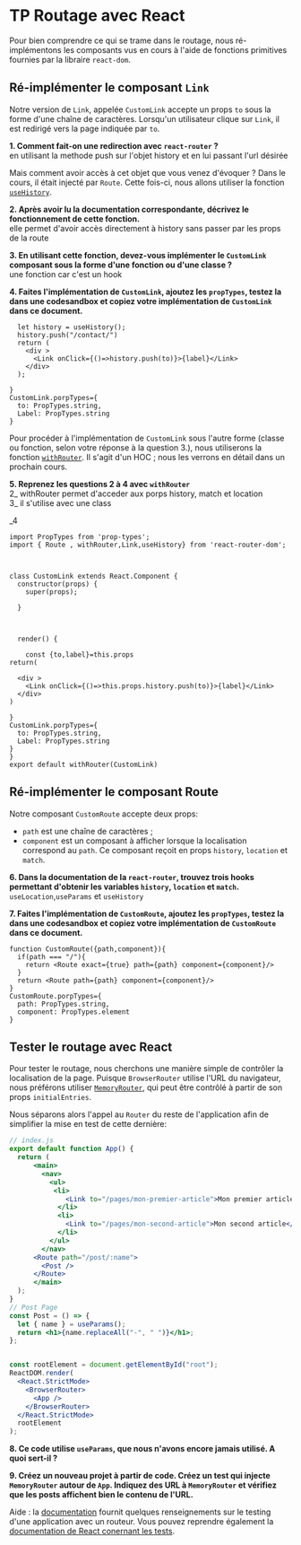 # TP Routage avec React

Pour bien comprendre ce qui se trame dans le routage, nous ré-implémentons les composants vus en cours à l'aide de fonctions primitives fournies par la libraire `react-dom`.


## Ré-implémenter le composant `Link`

Notre version de `Link`, appelée `CustomLink` accepte un props `to` sous la forme d'une chaîne de caractères. Lorsqu'un utilisateur clique sur `Link`, il est redirigé vers la page indiquée par `to`.

**1. Comment fait-on une redirection avec `react-router` ?**  
en utilisant la methode push sur l'objet history et en lui passant l'url désirée

Mais comment avoir accès à cet objet que vous venez d'évoquer ? Dans le cours, il était injecté par `Route`. Cette fois-ci, nous allons utiliser la fonction [`useHistory`](https://reactrouter.com/web/api/Hooks/usehistory). 

**2. Après avoir lu la documentation correspondante, décrivez le fonctionnement de cette fonction.**  
elle permet d'avoir accès directement à history sans passer par les props de la route

**3. En utilisant cette fonction, devez-vous implémenter le `CustomLink` composant sous la forme d'une fonction ou d'une classe ?**  
une fonction car c'est un hook

**4. Faites l'implémentation de `CustomLink`, ajoutez les `propTypes`, testez la dans une codesandbox et copiez votre implémentation de `CustomLink` dans ce document.**  
```function CustomLink({ label, to}) {
  let history = useHistory();
  history.push("/contact/")
  return (
    <div >
      <Link onClick={()=>history.push(to)}>{label}</Link>
    </div>
  );
  
}
CustomLink.porpTypes={
  to: PropTypes.string,
  Label: PropTypes.string
}

```


Pour procéder à l'implémentation de `CustomLink` sous l'autre forme (classe ou fonction, selon votre réponse à la question 3.), nous utiliserons la fonction [`withRouter`](https://reactrouter.com/web/api/withRouter). Il s'agit d'un HOC ; nous les verrons en détail dans un prochain cours.

**5. Reprenez les questions 2 à 4 avec `withRouter`**  
2_ withRouter permet d'acceder aux porps history, match et location  
3_ il s'utilise avec une class  

_4  
``` import React from 'react';
import PropTypes from 'prop-types';
import { Route , withRouter,Link,useHistory} from 'react-router-dom';



class CustomLink extends React.Component {
  constructor(props) {
    super(props);
   
  }

  

  render() {
    
    const {to,label}=this.props
return( 

  <div >
    <Link onClick={()=>this.props.history.push(to)}>{label}</Link>
  </div>
)
  
}
CustomLink.porpTypes={
  to: PropTypes.string,
  Label: PropTypes.string
}
}
export default withRouter(CustomLink)
```

## Ré-implémenter le composant Route

Notre composant `CustomRoute` accepte deux props: 

 - `path` est une chaîne de caractères ;
 - `component` est un composant à afficher lorsque la localisation correspond au `path`. Ce composant reçoit en props `history`, `location` et `match`.

**6. Dans la documentation de la `react-router`, trouvez trois hooks permettant d'obtenir les variables `history`, `location` et `match`.**  
`useLocation`,`useParams` et `useHistory`  

**7. Faites l'implémentation de `CustomRoute`, ajoutez les `propTypes`, testez la dans une codesandbox et copiez votre implémentation de `CustomRoute` dans ce document.**  
```
function CustomRoute({path,component}){
  if(path === "/"){
    return <Route exact={true} path={path} component={component}/>
  }
  return <Route path={path} component={component}/>
}
CustomRoute.porpTypes={
  path: PropTypes.string,
  component: PropTypes.element
}
```


## Tester le routage avec React

Pour tester le routage, nous cherchons une manière simple de contrôler la localisation de la page.
Puisque `BrowserRouter` utilise l'URL du navigateur, nous préférons utiliser [`MemoryRouter`](https://reactrouter.com/web/api/MemoryRouter), qui peut être contrôlé à partir de son props `initialEntries`. 

Nous séparons alors l'appel au `Router` du reste de l'application afin de simplifier la mise en test de cette dernière:


```jsx
// index.js
export default function App() {
  return (
      <main>
        <nav>
          <ul>
           <li>
              <Link to="/pages/mon-premier-article">Mon premier article</Link>
            </li>
            <li>
              <Link to="/pages/mon-second-article">Mon second article</Link>
            </li>
          </ul>
        </nav>
      <Route path="/post/:name">
        <Post />
      </Route>
      </main>
  );
}
// Post Page
const Post = () => {
  let { name } = useParams();
  return <h1>{name.replaceAll("-", " ")}</h1>;
};


const rootElement = document.getElementById("root");
ReactDOM.render(
  <React.StrictMode>
    <BrowserRouter>
      <App />
    </BrowserRouter>
  </React.StrictMode>
  rootElement
);
```

**8. Ce code utilise `useParams`, que nous n'avons encore jamais utilisé. A quoi sert-il ?**

**9. Créez un nouveau projet à partir de code.  Créez un test qui injecte `MemoryRouter` autour de `App`. Indiquez des URL à `MemoryRouter` et vérifiez que les posts affichent bien le contenu de l'URL.**

Aide : la [documentation](https://reactrouter.com/web/guides/testing) fournit quelques renseignements sur le testing d'une application avec un routeur. Vous pouvez reprendre également la [documentation de React conernant les tests](https://reactjs.org/docs/testing.html).




